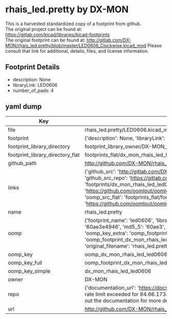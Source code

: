 # rhais_led.pretty by DX-MON  
This is a harvested standardized copy of a footprint from github.  
The original project can be found at:  
https://gitlab.com/kicad/libraries/kicad-footprints  
The original footprint can be found at:
http://gitlab.com/DX-MON/rhais_led.pretty/blob/master/LED0606_Clockwise.kicad_mod
Please consult that link for additional, details, files, and license information.  
## Footprint Details
* description: None  
* libraryLink: LED0606  
* number_of_pads: 4  
## yaml dump  
| Key | Value |  
| --- | --- |  
| file | rhais_led.pretty/LED0606.kicad_mod |  
| footprint | {'description': None, 'libraryLink': 'LED0606', 'number_of_pads': 4} |  
| footprint_library_directory | footprint_library_owner/DX-MON_rhais_led.pretty |  
| footprint_library_directory_flat | footprints_flat/dx_mon_rhais_led_led0606/working |  
| github_path | http://github.com/DX-MON/rhais_led.pretty/blob/master/LED0606.kicad_mod |  
| links | {'github_src': 'http://gitlab.com/DX-MON/rhais_led.pretty/blob/master/LED0606_Clockwise.kicad_mod', 'github_src_repo': 'https://gitlab.com/kicad/libraries/kicad-footprints', 'oomp_bot': 'footprints/dx_mon_rhais_led_led0606/working', 'oomp_bot_github': 'https://github.com/oomlout/oomlout_oomp_footprint_bot/tree/main/footprints/dx_mon_rhais_led_led0606/working', 'oomp_src_flat': 'footprints_flat/footprints_flat/dx_mon_rhais_led_led0606/working', 'oomp_src_flat_github': 'https://github.com/oomlout/oomlout_oomp_footprint_src/tree/main/footprints_flat/dx_mon_rhais_led_led0606/working'} |  
| name | rhais_led.pretty |  
| oomp | {'footprint_name': 'led0606', 'library_name': 'rhais_led', 'md5': '60ae3e4946e4464d3178f7890bf5eca8', 'md5_10': '60ae3e4946', 'md5_5': '60ae3', 'md5_6': '60ae3e', 'oomp_key': 'oomp_dx_mon_rhais_led_led0606', 'oomp_key_extra': 'oomp_footprint_dx_mon_rhais_led_led0606', 'oomp_key_full': 'oomp_footprint_dx_mon_rhais_led_led0606_60ae3e', 'oomp_key_simple': 'dx_mon_rhais_led_led0606', 'original_filename': 'rhais_led.pretty/LED0606.kicad_mod', 'owner_name': 'dx_mon'} |  
| oomp_key | oomp_dx_mon_rhais_led_led0606 |  
| oomp_key_full | oomp_footprint_dx_mon_rhais_led_led0606 |  
| oomp_key_simple | dx_mon_rhais_led_led0606 |  
| owner | DX-MON |  
| repo | {'documentation_url': 'https://docs.github.com/rest/overview/resources-in-the-rest-api#rate-limiting', 'message': "API rate limit exceeded for 84.66.173.59. (But here's the good news: Authenticated requests get a higher rate limit. Check out the documentation for more details.)"} |  
| url | http://github.com/DX-MON/rhais_led.pretty |  

